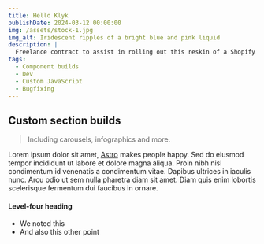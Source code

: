 ```yaml
---
title: Hello Klyk
publishDate: 2024-03-12 00:00:00
img: /assets/stock-1.jpg
img_alt: Iridescent ripples of a bright blue and pink liquid
description: |
  Freelance contract to assist in rolling out this reskin of a Shopify store for this tech-recycling company
tags:
  - Component builds
  - Dev
  - Custom JavaScript
  - Bugfixing
---
```


## Custom section builds

> Including carousels, infographics and more.

Lorem ipsum dolor sit amet, <a href="https://astro.build/">Astro</a> makes people happy. Sed do eiusmod tempor incididunt ut labore et dolore magna aliqua. Proin nibh nisl condimentum id venenatis a condimentum vitae. Dapibus ultrices in iaculis nunc. Arcu odio ut sem nulla pharetra diam sit amet. Diam quis enim lobortis scelerisque fermentum dui faucibus in ornare.

#### Level-four heading

- We noted this
- And also this other point
